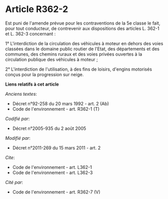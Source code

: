 # Article R362-2

Est puni de l'amende prévue pour les contraventions de la 5e classe le fait, pour tout conducteur, de contrevenir aux
dispositions des articles L. 362-1 et L. 362-3 concernant : 

1° L'interdiction de la circulation des véhicules à moteur en dehors des voies classées dans le domaine public routier de
l'Etat, des départements et des communes, des chemins ruraux et des voies privées ouvertes à la circulation publique des
véhicules à moteur ; 

2° L'interdiction de l'utilisation, à des fins de loisirs, d'engins motorisés conçus pour la progression sur neige.

**Liens relatifs à cet article**

_Anciens textes_:

  - Décret n°92-258 du 20 mars 1992 - art. 2 (Ab)
  - Code de l'environnement - art. R362-1 (T)

_Codifié par_:

  - Décret n°2005-935 du 2 août 2005

_Modifié par_:

  - Décret n°2011-269 du 15 mars 2011 - art. 2

_Cite_:

  - Code de l'environnement - art. L362-1
  - Code de l'environnement - art. L362-3

_Cité par_:

  - Code de l'environnement - art. R362-7 (V)

